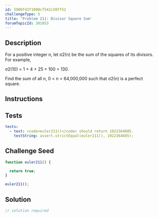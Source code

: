 ```yaml
---
id: 5900f43f1000cf542c50ff52
challengeType: 5
title: 'Problem 211: Divisor Square Sum'
forumTopicId: 301853
---
```


## Description

<section id='description'>

For a positive integer n, let σ2(n) be the sum of the squares of its divisors. For example,

σ2(10) = 1 + 4 + 25 + 100 = 130.

Find the sum of all n, 0 &lt; n &lt; 64,000,000 such that σ2(n) is a perfect square.

</section>

## Instructions

<section id='instructions'>

</section>

## Tests

<section id='tests'>

```yml
tests:
  - text: <code>euler211()</code> should return 1922364685.
    testString: assert.strictEqual(euler211(), 1922364685);

```

</section>

## Challenge Seed

<section id='challengeSeed'>

<div id='js-seed'>

```js
function euler211() {

  return true;
}

euler211();
```

</div>

</section>

## Solution

<section id='solution'>

```js
// solution required
```

</section>
